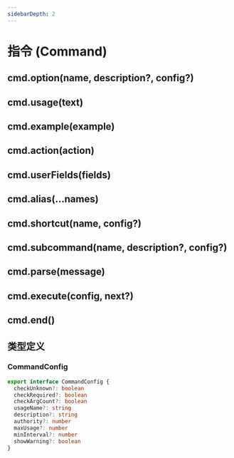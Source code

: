 ```yaml
---
sidebarDepth: 2
---
```


# 指令 (Command)

## cmd.option(name, description?, config?)

## cmd.usage(text)

## cmd.example(example)

## cmd.action(action)

## cmd.userFields(fields)

## cmd.alias(...names)

## cmd.shortcut(name, config?)

## cmd.subcommand(name, description?, config?)

## cmd.parse(message)

## cmd.execute(config, next?)

## cmd.end()

## 类型定义

### CommandConfig

```ts
export interface CommandConfig {
  checkUnknown?: boolean
  checkRequired?: boolean
  checkArgCount?: boolean
  usageName?: string
  description?: string
  authority?: number
  maxUsage?: number
  minInterval?: number
  showWarning?: boolean
}
```
